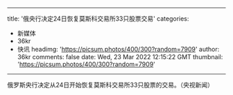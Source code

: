
---
title: '俄央行决定24日恢复莫斯科交易所33只股票交易'
categories: 
 - 新媒体
 - 36kr
 - 快讯
headimg: 'https://picsum.photos/400/300?random=7909'
author: 36kr
comments: false
date: Wed, 23 Mar 2022 12:15:22 GMT
thumbnail: 'https://picsum.photos/400/300?random=7909'
---

<div>   
俄罗斯央行决定从24日开始恢复莫斯科交易所33只股票的交易。（央视新闻）  
</div>
            